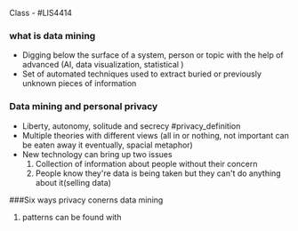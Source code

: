 Class - #LIS4414 

### what is data mining
- Digging below the surface of a system, person or topic with the help of advanced (AI, data visualization, statistical )
- Set of automated techniques used to extract buried or previously unknown pieces of information 

### Data mining and personal privacy
- Liberty, autonomy, solitude and secrecy #privacy_definition
- Multiple theories with different views (all in or nothing, not important can be eaten away it eventually, spacial metaphor) 
- New technology can bring up two issues
	1. Collection of information about people without their concern
	2. People know they're data is being taken but they can't do anything about it(selling data)

###Six ways privacy conerns data mining
1. patterns can be found with 